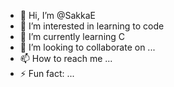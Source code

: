- 👋 Hi, I’m @SakkaE
- 👀 I’m interested in learning to code
- 🌱 I’m currently learning C
- 💞️ I’m looking to collaborate on ...
- 📫 How to reach me ...
- ⚡ Fun fact: ...

<!---
SakkaE/SakkaE is a ✨ special ✨ repository because its `README.md` (this file) appears on your GitHub profile.
You can click the Preview link to take a look at your changes.
--->

